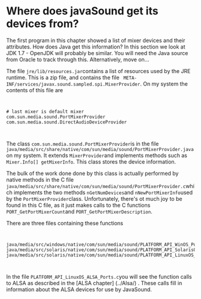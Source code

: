 #  Where does javaSound get its devices from? 

The first program in this chapter showed a list of mixer devices and their attributes.
      How does Java get this information? In this section we look at JDK 1.7 - OpenJDK will
      probably be similar.
      You will need the Java source from Oracle to track through this. Alternatively, move on...

The file
 `jre/lib/resources.jar`contains a list of resources used by the
      JRE runtime.  This is a zip file, and contains the file
 ` META-INF/services/javax.sound.sampled.spi.MixerProvider`.
      On my system the contents of this file are
```

	
# last mixer is default mixer
com.sun.media.sound.PortMixerProvider
com.sun.media.sound.DirectAudioDeviceProvider
	
      
```


The class
 `com.sun.media.sound.PortMixerProvider`is in
      the  file
 `java/media/src/share/native/com/sun/media/sound/PortMixerProvider.java`on my system. It extends
 `MixerProvider`and implements methods such as
 ` Mixer.Info[] getMixerInfo`. This class stores the device information.

The bulk of the work done done by this class is actually performed by native methods in the
      C file
 `java/media/src/share/native/com/sun/media/sound/PortMixerProvider.c`which implements the two methods
 `nGetNumDevices`and
 `nNewPortMixerInfo`used by the
 `PortMixerProvider`class.
      Unfortunately, there's ot much joy to be found in this C file, as it just makes calls
      to the C functions
 `PORT_GetPortMixerCount`and
 `PORT_GetPortMixerDescription`.

There are three files containing these functions
```

	
java/media/src/windows/native/com/sun/media/sound/PLATFORM_API_WinOS_Ports.c
java/media/src/solaris/native/com/sun/media/sound/PLATFORM_API_SolarisOS_Ports.c
java/media/src/solaris/native/com/sun/media/sound/PLATFORM_API_LinuxOS_ALSA_Ports.c
	
      
```
In the file
 `PLATFORM_API_LinuxOS_ALSA_Ports.c`you will see the
      function calls to ALSA as described in the
 [ALSA chapter] (../Alsa/)
.
      These calls fill in information about the ALSA devices for use by JavaSound.

